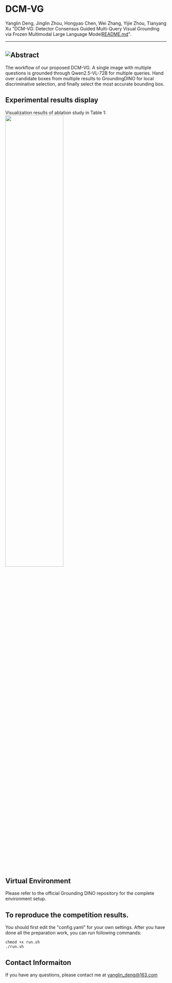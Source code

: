 # DCM-VG
Yanglin Deng, Jinglin Zhou, Hongyao Chen, Wei Zhang, Yijie Zhou, Tianyang Xu
"DCM-VG: Detector Consensus Guided Multi-Query Visual Grounding via
Frozen Multimodal Large Language Model[README.md](..%2FMMDRFuse%2FREADME.md)".

---
![Abstract](method.png)
---
The workflow of our proposed DCM-VG. A single image with multiple questions is grounded through Qwen2.5-VL-72B for
multiple queries. Hand over candidate boxes from multiple results to GroundingDINO for local discriminative selection, and finally
select the most accurate bounding box.

## Experimental results display
Visualization results of ablation study in Table 1:
<img src="ablation.png" width="60%" align=center />

## Virtual Environment
Please refer to the official Grounding DINO repository for the complete environment setup.

## To reproduce the competition results.
You should first edit the "config.yaml" for your own settings.
After you have done all the preparation work, you can run following commands:

```
chmod +x run.sh
./run.sh
```


## Contact Informaiton
If you have any questions, please contact me at <yanglin_deng@163.com>
